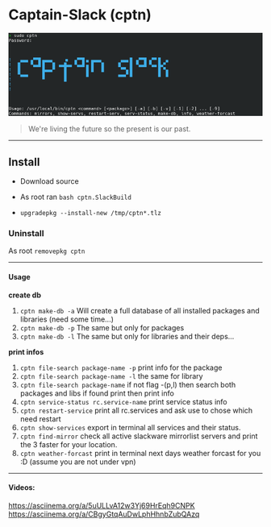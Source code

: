 # Captain-Slack (cptn)

![Captain-Slack](./Captain-Slack.png)

> We're living the future so the present is our past.

---

## Install


* Download source
- As root ran `bash cptn.SlackBuild`
* `upgradepkg --install-new /tmp/cptn*.tlz` 


### Uninstall

As root `removepkg cptn`

--- 

#### Usage
**create db**
1. `cptn make-db -a` Will create a full database of all installed packages and libraries (need some time...)
2. `cptn make-db -p` The same but only for packages
3. `cptn make-db -l` The same but only for libraries and their deps...

**print infos**
1. `cptn file-search package-name -p` print info for the package
2. `cptn file-search package-name -l` the same for library
3. `cptn file-search package-name` if not flag -(p,l) then search both packages and libs if found print then print info
4. `cptn service-status rc.service-name` print service status info
5. `cptn restart-service` print all rc.services and ask use to chose which need restart
6. `cptn show-services` export in terminal all services and their status.
7. `cptn find-mirror` check all active slackware mirrorlist servers and print the 3 faster for your location.
8. `cptn weather-forcast` print in terminal next days weather forcast for you :D (assume you are not under vpn)

---

#### Videos:
https://asciinema.org/a/5uULLvA12w3Yj69HrEqh9CNPK <br>
https://asciinema.org/a/CBgyGtqAuDwLphHhnbZubQAzq

